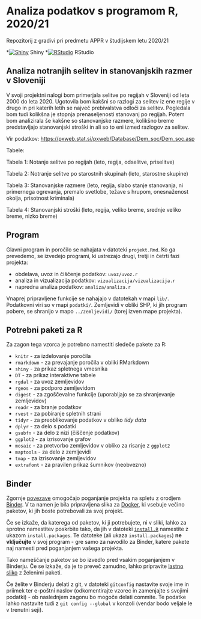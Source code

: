 # Analiza podatkov s programom R, 2020/21

Repozitorij z gradivi pri predmetu APPR v študijskem letu 2020/21

*[![Shiny](http://mybinder.org/badge.svg)](http://mybinder.org/v2/gh/marijajaneva/APPR-2020-21/master?urlpath=shiny/APPR-2020-21/projekt.Rmd) Shiny
*[![RStudio](http://mybinder.org/badge.svg)](http://mybinder.org/v2/gh/marijajaneva/APPR-2020-21/master?urlpath=rstudio) RStudio

## Analiza notranjih selitev in stanovanjskih razmer v Sloveniji

V svoji projektni nalogi bom primerjala selitve po regijah v Sloveniji od leta 2000 do leta 2020. Ugotovila bom kakšni so razlogi za selitev iz ene regije v drugo in pri katerih letih se največ prebivalstva odloči za selitev. Pogledala bom tudi kolikšna je stopnja prenaseljenosti stanovanj po regijah. Potem bom analizirala še kakšne so stanovanjske razmere, kolikšno breme predstavljajo stanovanjski stroški in ali so to eni izmed razlogov za selitev.

Vir podatkov: https://pxweb.stat.si/pxweb/Database/Dem_soc/Dem_soc.asp

Tabele: 

Tabela 1: Notanje selitve po regijah (leto, regija, odselitve, priselitve)
 
Tabela 2: Notranje selitve po starostnih skupinah (leto, starostne skupine)
    
Tabela 3: Stanovanjske razmere (leto, regija, slabo stanje stanovanja, ni primernega ogrevanja, premalo svetlobe, težave s hrupom, onesnaženost okolja, prisotnost kriminala)

Tabela 4: Stanovanjski stroški (leto, regija, veliko breme, srednje veliko breme, nizko breme)


## Program

Glavni program in poročilo se nahajata v datoteki `projekt.Rmd`.
Ko ga prevedemo, se izvedejo programi, ki ustrezajo drugi, tretji in četrti fazi projekta:

* obdelava, uvoz in čiščenje podatkov: `uvoz/uvoz.r`
* analiza in vizualizacija podatkov: `vizualizacija/vizualizacija.r`
* napredna analiza podatkov: `analiza/analiza.r`

Vnaprej pripravljene funkcije se nahajajo v datotekah v mapi `lib/`.
Podatkovni viri so v mapi `podatki/`.
Zemljevidi v obliki SHP, ki jih program pobere,
se shranijo v mapo `../zemljevidi/` (torej izven mape projekta).

## Potrebni paketi za R

Za zagon tega vzorca je potrebno namestiti sledeče pakete za R:

* `knitr` - za izdelovanje poročila
* `rmarkdown` - za prevajanje poročila v obliki RMarkdown
* `shiny` - za prikaz spletnega vmesnika
* `DT` - za prikaz interaktivne tabele
* `rgdal` - za uvoz zemljevidov
* `rgeos` - za podporo zemljevidom
* `digest` - za zgoščevalne funkcije (uporabljajo se za shranjevanje zemljevidov)
* `readr` - za branje podatkov
* `rvest` - za pobiranje spletnih strani
* `tidyr` - za preoblikovanje podatkov v obliko *tidy data*
* `dplyr` - za delo s podatki
* `gsubfn` - za delo z nizi (čiščenje podatkov)
* `ggplot2` - za izrisovanje grafov
* `mosaic` - za pretvorbo zemljevidov v obliko za risanje z `ggplot2`
* `maptools` - za delo z zemljevidi
* `tmap` - za izrisovanje zemljevidov
* `extrafont` - za pravilen prikaz šumnikov (neobvezno)

## Binder

Zgornje [povezave](#analiza-podatkov-s-programom-r-202021)
omogočajo poganjanje projekta na spletu z orodjem [Binder](https://mybinder.org/).
V ta namen je bila pripravljena slika za [Docker](https://www.docker.com/),
ki vsebuje večino paketov, ki jih boste potrebovali za svoj projekt.

Če se izkaže, da katerega od paketov, ki ji potrebujete, ni v sliki,
lahko za sprotno namestitev poskrbite tako,
da jih v datoteki [`install.R`](install.R) namestite z ukazom `install.packages`.
Te datoteke (ali ukaza `install.packages`) **ne vključujte** v svoj program -
gre samo za navodilo za Binder, katere pakete naj namesti pred poganjanjem vašega projekta.

Tako nameščanje paketov se bo izvedlo pred vsakim poganjanjem v Binderju.
Če se izkaže, da je to preveč zamudno,
lahko pripravite [lastno sliko](https://github.com/jaanos/APPR-docker) z želenimi paketi.

Če želite v Binderju delati z git,
v datoteki `gitconfig` nastavite svoje ime in priimek ter e-poštni naslov
(odkomentirajte vzorec in zamenjajte s svojimi podatki) -
ob naslednjem zagonu bo mogoče delati commite.
Te podatke lahko nastavite tudi z `git config --global` v konzoli
(vendar bodo veljale le v trenutni seji).



